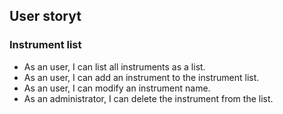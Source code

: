 ## User storyt

### Instrument list

  * As an user, I can list all instruments as a list.
  * As an user, I can add an instrument to the instrument list.
  * As an user, I can modify an instrument name.
  * As an administrator, I can delete the instrument from the list.
